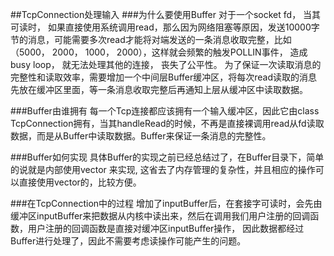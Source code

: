 ##TcpConnection处理输入
###为什么要使用Buffer
对于一个socket fd， 当其可读时， 如果直接使用系统调用read，那么因为网络阻塞等原因，发送10000字节的消息，可能需要多次read才能将对端发送的一条消息收取完整，比如（5000， 2000， 1000， 2000），这样就会频繁的触发POLLIN事件， 造成busy loop， 就无法处理其他的连接， 丧失了公平性。 为了保证一次读取消息的完整性和读取效率，需要增加一个中间层Buffer缓冲区，将每次read读取的消息先放在缓冲区里面，等一条消息收取完整后再通知上层从缓冲区中读取数据。

###Buffer由谁拥有
每一个Tcp连接都应该拥有一个输入缓冲区，因此它由class TcpConnection拥有，当其handleRead的时候，不再是直接裸调用read从fd读取数据，而是从Buffer中读取数据。Buffer来保证一条消息的完整性。

###Buffer如何实现
具体Buffer的实现之前已经总结过了，在Buffer目录下，简单的说就是内部使用vector<char> 来实现, 这省去了内存管理的复杂性，并且相应的操作可以直接使用vector的，比较方便。

###在TcpConnection中的过程
增加了inputBuffer后，在套接字可读时，会先由缓冲区inputBuffer来把数据从内核中读出来，然后在调用我们用户注册的回调函数，用户注册的回调函数是直接对缓冲区inputBuffer操作， 因此数据都经过Buffer进行处理了，因此不需要考虑读操作可能产生的问题。






